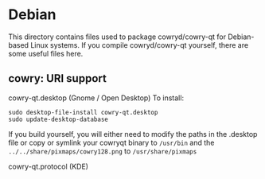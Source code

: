 
Debian
====================
This directory contains files used to package cowryd/cowry-qt
for Debian-based Linux systems. If you compile cowryd/cowry-qt yourself, there are some useful files here.

## cowry: URI support ##


cowry-qt.desktop  (Gnome / Open Desktop)
To install:

	sudo desktop-file-install cowry-qt.desktop
	sudo update-desktop-database

If you build yourself, you will either need to modify the paths in
the .desktop file or copy or symlink your cowryqt binary to `/usr/bin`
and the `../../share/pixmaps/cowry128.png` to `/usr/share/pixmaps`

cowry-qt.protocol (KDE)

